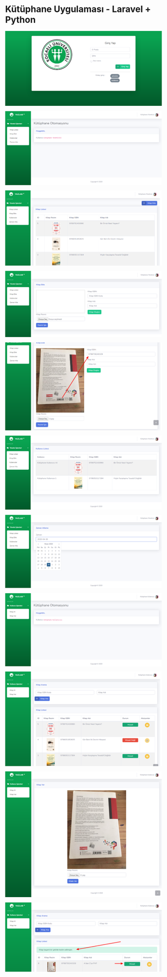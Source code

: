 # Kütüphane Uygulaması - Laravel + Python

![](https://github.com/osmanozen/YazLab/blob/master/Lab4/Screenshot/1.png)

![](https://github.com/osmanozen/YazLab/blob/master/Lab4/Screenshot/2.png)

![](https://github.com/osmanozen/YazLab/blob/master/Lab4/Screenshot/3.png)

![](https://github.com/osmanozen/YazLab/blob/master/Lab4/Screenshot/4.png)

![](https://github.com/osmanozen/YazLab/blob/master/Lab4/Screenshot/5.png)

![](https://github.com/osmanozen/YazLab/blob/master/Lab4/Screenshot/6.png)

![](https://github.com/osmanozen/YazLab/blob/master/Lab4/Screenshot/7.png)

![](https://github.com/osmanozen/YazLab/blob/master/Lab4/Screenshot/8.png)

![](https://github.com/osmanozen/YazLab/blob/master/Lab4/Screenshot/9.png)

![](https://github.com/osmanozen/YazLab/blob/master/Lab4/Screenshot/10.png)

![](https://github.com/osmanozen/YazLab/blob/master/Lab4/Screenshot/11.png)
